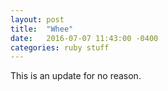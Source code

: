 ```yaml
---
layout: post
title:  "Whee"
date:   2016-07-07 11:43:00 -0400
categories: ruby stuff
---
```


This is an update for no reason.
